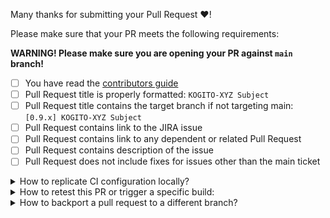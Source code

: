 Many thanks for submitting your Pull Request :heart:! 

Please make sure that your PR meets the following requirements:

**WARNING! Please make sure you are opening your PR against `main` branch!**

- [ ] You have read the [contributors guide](https://github.com/apache/incubator-kie-kogito-runtimes#contributing-to-kogito)
- [ ] Pull Request title is properly formatted: `KOGITO-XYZ Subject`
- [ ] Pull Request title contains the target branch if not targeting main: `[0.9.x] KOGITO-XYZ Subject`
- [ ] Pull Request contains link to the JIRA issue
- [ ] Pull Request contains link to any dependent or related Pull Request
- [ ] Pull Request contains description of the issue
- [ ] Pull Request does not include fixes for issues other than the main ticket

<details>
<summary>
How to replicate CI configuration locally?
</summary>

Build Chain tool does "simple" maven build(s), the builds are just Maven commands, but because the repositories relates and depends on each other and any change in API or class method could affect several of those repositories there is a need to use [build-chain tool](https://github.com/kiegroup/github-action-build-chain) to handle cross repository builds and be sure that we always use latest version of the code for each repository.
 
[build-chain tool](https://github.com/kiegroup/github-action-build-chain) is a build tool which can be used on command line locally or in Github Actions workflow(s), in case you need to change multiple repositories and send multiple dependent pull requests related with a change you can easily reproduce the same build by executing it on Github hosted environment or locally in your development environment. See [local execution](https://github.com/kiegroup/github-action-build-chain#local-execution) details to get more information about it.
</details>

<details>
<summary>
How to retest this PR or trigger a specific build:
</summary>

- for <b>pull request checks</b>  
  Please add comment: <b>Jenkins retest this</b>

- for a <b>specific pull request check</b>  
  Please add comment: <b>Jenkins (re)run [kogito-examples] tests</b>

- for <b>quarkus branch checks</b>  
  Run checks against Quarkus current used branch  
  Please add comment: <b>Jenkins run quarkus-branch</b>

- for a <b>quarkus branch specific check</b>  
  Run checks against Quarkus current used branch  
  Please add comment: <b>Jenkins (re)run [kogito-examples] quarkus-branch</b>

- for <b>quarkus main checks</b>  
  Run checks against Quarkus main branch  
  Please add comment: <b>Jenkins run quarkus-main</b>

- for a <b>specific quarkus main check</b>  
  Run checks against Quarkus main branch  
  Please add comment: <b>Jenkins (re)run [kogito-examples] quarkus-main</b>

- for <b>quarkus lts checks</b>  
  Run checks against Quarkus lts branch  
  Please add comment: <b>Jenkins run quarkus-lts</b>

- for a <b>specific quarkus lts check</b>  
  Run checks against Quarkus lts branch  
  Please add comment: <b>Jenkins (re)run [kogito-examples] quarkus-lts</b>
 
- for <b>native checks</b>  
  Run native checks  
  Please add comment: <b>Jenkins run native</b>

- for a <b>specific native check</b>  
  Run native checks 
  Please add comment: <b>Jenkins (re)run [kogito-examples] native</b>

- for <b>native lts checks</b>  
  Run native checks against quarkus lts branch
  Please add comment: <b>Jenkins run native-lts</b>

- for a <b>specific native lts check</b>  
  Run native checks against quarkus lts branch 
  Please add comment: <b>Jenkins (re)run [kogito-examples] native-lts</b>
 
</details>

<details>
<summary>
How to backport a pull request to a different branch?
</summary>

In order to automatically create a **backporting pull request** please add one or more labels having the following format `backport-<branch-name>`, where `<branch-name>` is the name of the branch where the pull request must be backported to (e.g., `backport-7.67.x` to backport the original PR to the `7.67.x` branch).

> **NOTE**: **backporting** is an action aiming to move a change (usually a commit) from a branch (usually the main one) to another one, which is generally referring to a still maintained release branch. Keeping it simple: it is about to move a specific change or a set of them from one branch to another.

Once the original pull request is successfully merged, the automated action will create one backporting pull request per each label (with the previous format) that has been added.

If something goes wrong, the author will be notified and at this point a manual backporting is needed.

> **NOTE**: this automated backporting is triggered whenever a pull request on `main` branch is labeled or closed, but both conditions must be satisfied to get the new PR created.
</details>
